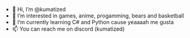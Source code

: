 - 👋 Hi, I’m @kumatized
- 👀 I’m interested in games, anime, progamming, bears and basketball
- 🌱 I’m currently learning C# and Python cause yeaaaah me gusta
- 📫 You can reach me on discord (kumatized)

<!---
kumatized/kumatized is a ✨ special ✨ repository because its `README.md` (this file) appears on your GitHub profile.
You can click the Preview link to take a look at your changes.
--->
